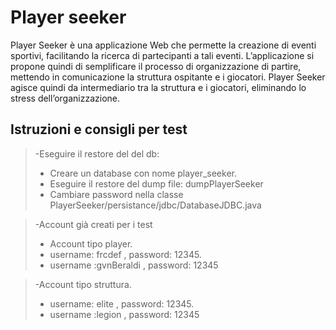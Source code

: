 # Player seeker
Player Seeker è una applicazione Web che permette la creazione di eventi sportivi, facilitando la ricerca di partecipanti a tali eventi. L’applicazione si propone quindi di semplificare il processo di organizzazione di partire, mettendo in comunicazione la struttura ospitante e i giocatori.
Player Seeker agisce quindi da intermediario tra la struttura e i giocatori, eliminando lo stress dell’organizzazione.

## Istruzioni e consigli per test
>-Eseguire il restore del del db:
 >- Creare un database con nome player_seeker.
 >- Eseguire il restore del dump file: dumpPlayerSeeker
 >- Cambiare password nella classe PlayerSeeker/persistance/jdbc/DatabaseJDBC.java



>-Account già creati per i test
>- Account tipo player.
 >- username: frcdef , password: 12345.
 >- username :gvnBeraldi , password: 12345


>-Account tipo struttura.
 >- username: elite , password: 12345.
 >- username :legion , password: 12345
